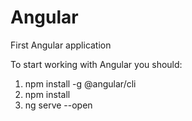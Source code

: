 # Angular
First Angular application

To start working with Angular you should: 
1. npm install -g @angular/cli
2. npm install
3. ng serve --open
